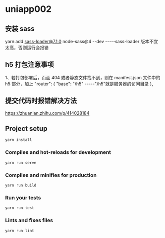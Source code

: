 # uniapp002

## 安装 sass

yarn add sass-loader@7.1.0 node-sass@4 --dev -----sass-loader 版本不宜太高，否则运行会报错

## h5 打包注意事项

1、若打包部署后，页面 404 或者静态文件找不到，则在 manifest.json 文件中的 h5 部分，加上
"router": {
"base": "/h5" -----"/h5"就是服务器的访问目录
},

## 提交代码时报错解决方法

https://zhuanlan.zhihu.com/p/414028184

## Project setup

```
yarn install
```

### Compiles and hot-reloads for development

```
yarn run serve
```

### Compiles and minifies for production

```
yarn run build
```

### Run your tests

```
yarn run test
```

### Lints and fixes files

```
yarn run lint
```


